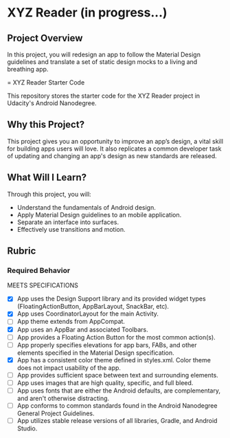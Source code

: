 # XYZ Reader (in progress...)

## Project Overview

In this project, you will redesign an app to follow the Material Design guidelines and translate 
a set of static design mocks to a living and breathing app.

= XYZ Reader Starter Code

This repository stores the starter code for the XYZ Reader project in 
Udacity's Android Nanodegree.


## Why this Project?
This project gives you an opportunity to improve an app’s design, a vital skill for building apps 
users will love. It also replicates a common developer task of updating and changing an app's 
design as new standards are released.

## What Will I Learn?
Through this project, you will:

* Understand the fundamentals of Android design.
* Apply Material Design guidelines to an mobile application.
* Separate an interface into surfaces.
* Effectively use transitions and motion.

## Rubric 

### Required Behavior

MEETS SPECIFICATIONS

- [x] App uses the Design Support library and its provided widget types (FloatingActionButton, AppBarLayout, SnackBar, etc).
- [x] App uses CoordinatorLayout for the main Activity.
- [ ] App theme extends from AppCompat.
- [x] App uses an AppBar and associated Toolbars.
- [ ] App provides a Floating Action Button for the most common action(s).
- [ ] App properly specifies elevations for app bars, FABs, and other elements specified in the Material Design specification.
- [x] App has a consistent color theme defined in styles.xml. Color theme does not impact usability of the app.
- [ ] App provides sufficient space between text and surrounding elements.
- [ ] App uses images that are high quality, specific, and full bleed.
- [ ] App uses fonts that are either the Android defaults, are complementary, and aren't otherwise distracting.
- [ ] App conforms to common standards found in the Android Nanodegree General Project Guidelines.
- [ ] App utilizes stable release versions of all libraries, Gradle, and Android Studio.
